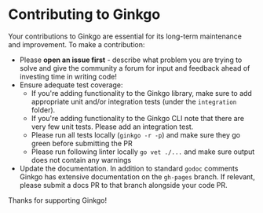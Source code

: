 # Contributing to Ginkgo

Your contributions to Ginkgo are essential for its long-term maintenance and improvement.  To make a contribution:

- Please **open an issue first** - describe what problem you are trying to solve and give the community a forum for input and feedback ahead of investing time in writing code!
- Ensure adequate test coverage:
    - If you're adding functionality to the Ginkgo library, make sure to add appropriate unit and/or integration tests (under the `integration` folder).
    - If you're adding functionality to the Ginkgo CLI note that there are very few unit tests.  Please add an integration test.
    - Please run all tests locally (`ginkgo -r -p`) and make sure they go green before submitting the PR
    - Please run following linter locally `go vet ./...` and make sure output does not contain any warnings
- Update the documentation.  In addition to standard `godoc` comments Ginkgo has extensive documentation on the `gh-pages` branch.  If relevant, please submit a docs PR to that branch alongside your code PR.

Thanks for supporting Ginkgo!
